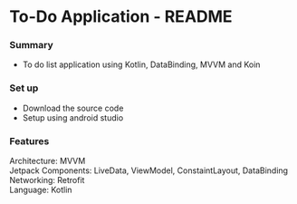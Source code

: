 
# To-Do Application - README #

### Summary ###

* To do list application using Kotlin, DataBinding, MVVM and Koin

### Set up ###
  *  Download the source code
  *  Setup using android studio


### Features ###
Architecture: MVVM <br>
Jetpack Components: LiveData, ViewModel, ConstaintLayout, DataBinding<br>
Networking: Retrofit<br>
Language: Kotlin<br>
